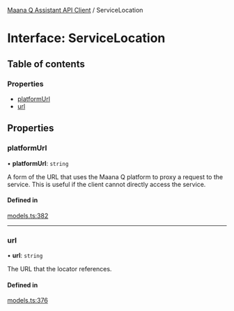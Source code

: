 [Maana Q Assistant API Client](../README.md) / ServiceLocation

# Interface: ServiceLocation

## Table of contents

### Properties

- [platformUrl](ServiceLocation.md#platformurl)
- [url](ServiceLocation.md#url)

## Properties

### platformUrl

• **platformUrl**: `string`

A form of the URL that uses the Maana Q platform to proxy a request to the
service. This is useful if the client cannot directly access the service.

#### Defined in

[models.ts:382](https://github.com/maana-io/q-assistant-client/blob/develop/src/models.ts#L382)

___

### url

• **url**: `string`

The URL that the locator references.

#### Defined in

[models.ts:376](https://github.com/maana-io/q-assistant-client/blob/develop/src/models.ts#L376)
